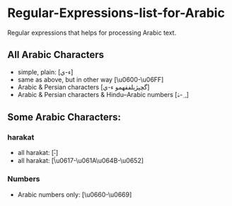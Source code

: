 # Regular-Expressions-list-for-Arabic
Regular expressions that helps for processing Arabic text.

## All Arabic Characters
* simple, plain: [ء-ي]  
* same as above, but in other way [\u0600-\u06FF]  
* Arabic & Persian characters [گچپژیلفقهمو ء-ي]  
* Arabic & Persian characters & Hindu–Arabic numbers [؀-ۿ]  

## Some Arabic Characters:
### harakat
* all harakat: [ؐ-ًؚٟ]  
* all harakat: [\u0617-\u061A\u064B-\u0652]

### Numbers
* Arabic numbers only: [\u0660-\u0669]
